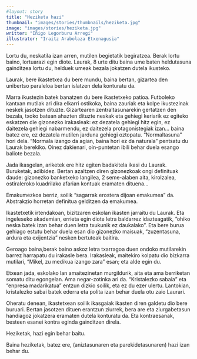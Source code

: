 ```yaml
---
#layout: story
title: "Heziketa hazi"
thumbnail: "images/stories/thumbnails/heziketa.jpg"
image: "images/stories/heziketa.jpg"
writter: "Iñigo Legorburu Arregi"
illustrator: "Iraitz Arabolaza Etxenagusia"
---
```


Lortu du, neskatila izan arren, mutilen begietatik begiratzea. Berak lortu baino, lortuarazi egin diote. Laurak, 8 urte ditu baina ume baten heldutasuna
gainditzea lortu du, helduek umeak bezala jokatzen dutela ikusteko.

Laurak, bere ikastetxea du bere mundu, baina bertan, gizartea den unibertso paraleloa bertan islatzen dela konturatu da.

Marra ikustezin batek banatzen du bere ikastetxeko patioa. Futboleko kantxan mutilak ari dira elkarri ostikoka, baina zauriak eta kolpe ikustezinak neskek jasotzen dituzte. Gizartearen zentraltasunarekin gertatzen den bezala, txoko batean ahazten dituzte neskak eta gehiegi keriarik ez egiteko eskatzen die gizonezko irakasleak: ez dezatela gehiegi 
hitz egin, ez daitezela gehiegi nabarmendu,   ez   daitezela   protagonistegiak   izan...   baina   batez   ere,   ez dezatela   mutilen   jarduna gehiegi  oztopatu. “Normaltasuna” hori   dela. “Normala izango da agian, baina hori ez da naturala” pentsatu du Laurak berekiko. Oinez dakienari, oin-puntetan ibili behar duela esango baliote
bezala.

Jada ikasgelan, ariketek ere hitz egiten badakitela ikasi du Laurak. Buruketak, adibidez. Bertan azaltzen diren gizonezkoak ongi definituak daude: gizonezko banketxeko langilea, 2 seme-alaben aita, kirolzalea, ostiraleroko kuadrilako afarian kontuak eramaten dituena...

Emakumezkoa   berriz,   soilik “sagarrak erostera dijoan emakumea” da. Abstrakzio horretan definitua gelditzen da emakumea.

Ikastetxetik irtendakoan, bizitzaren eskolan ikasten jarraitu du Laurak. Eta ingeleseko akademian, errieta egin diote letra baldarrez idazteagatik, ”ohiko neska batek izan behar duen letra txukunik ez daukalako”. Eta bere burua gehiago estutu behar duela esan dio gizonezko maisuak, “zuzentasuna, ardura eta exijentzia” nesken bertuteak baitira.

Geroago baina,berak baino askoz letra txarragoa duen ondoko mutilarekin barrez harrapatu du irakasle bera. Irakasleak, maitekiro kolpatu dio bizkarra mutilari, “Mikel, zu medikua izango zara” esan; eta alde egin du.

 Etxean jada, eskolako lan amaitezinetan murgildurik, aita eta ama berriketan somatu ditu egongelan. Ama negar-zotinka ari da. “Kristalezko sabaia” eta “enpresa madarikatua” 
entzun dizkio soilik, eta ez du ezer ulertu. Lantokian, kristalezko sabai batek ederra eta polita izan behar duela otu zaio Laurari.

Oheratu denean, ikastetxean soilik ikasgaiak ikasten diren galdetu dio bere buruari. Bertan jasotzen dituen erantzun ziurrek, bera are eta ziurgabetasun handiagoz   jokatzera   eramaten   dutela   konturatu   da.   Eta   kontraesanak, besteen esanei kontra eginda gainditzen direla.

Heziketak, hazi egin behar baitu.

Baina heziketak, batez ere, (aniztasunaren eta parekidetasunaren) hazi izan behar du.
